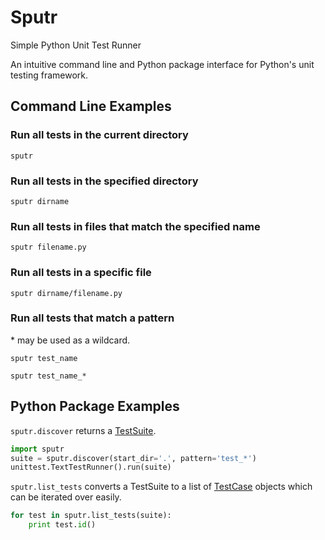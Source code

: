 # Sputr

Simple Python Unit Test Runner

An intuitive command line and Python package interface for Python's unit testing framework.

## Command Line Examples

### Run all tests in the current directory
`sputr`

### Run all tests in the specified directory
`sputr dirname`

### Run all tests in files that match the specified name
`sputr filename.py`

### Run all tests in a specific file
`sputr dirname/filename.py`

### Run all tests that match a pattern

\* may be used as a wildcard.

`sputr test_name`

`sputr test_name_*`

## Python Package Examples

`sputr.discover` returns a [TestSuite](https://docs.python.org/2/library/unittest.html#unittest.TestSuite).

```python
import sputr
suite = sputr.discover(start_dir='.', pattern='test_*')
unittest.TextTestRunner().run(suite)
```

`sputr.list_tests` converts a TestSuite to a list of [TestCase](https://docs.python.org/2/library/unittest.html#unittest.TestCase) objects which can be iterated over easily.

```python
for test in sputr.list_tests(suite):
    print test.id()
```

